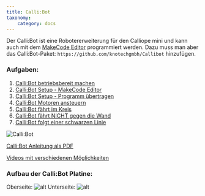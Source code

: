 ```yaml
---
title: Calli:Bot
taxonomy:
    category: docs
---
```


Der Calli:Bot ist eine Robotererweiterung für den Calliope mini und kann auch mit dem [MakeCode Editor](https://makecode.calliope.cc/) programmiert werden. Dazu muss man aber das Calli:Bot-Paket: `https://github.com/knotechgmbh/Callibot` hinzufügen.

### Aufgaben:

1. [Calli:Bot betriebsbereit machen](./01)
2. [Calli:Bot Setup - MakeCode Editor](./02)
3. [Calli:Bot Setup - Programm übertragen](./02b)
4. [Calli:Bot Motoren ansteuern](./03)
5. [Calli:Bot fährt im Kreis](./04)
6. [Calli:Bot fährt NICHT gegen die Wand](./05)
7. [Calli:Bot folgt einer schwarzen Linie](./06)

![Calli:Bot](../../../images/Callis.png)

[Calli:Bot Anleitung als PDF](../../../files/Callibot_Kurzanleitung.pdf)

[Videos mit verschiedenen Möglichkeiten](https://shop.knotech.de/cat/index/sCategory/93)

### Aufbau der Calli:Bot Platine:
Oberseite:
![alt](../../../images/calli1.png)
Unterseite:
![alt](../../../images/calli2.png)